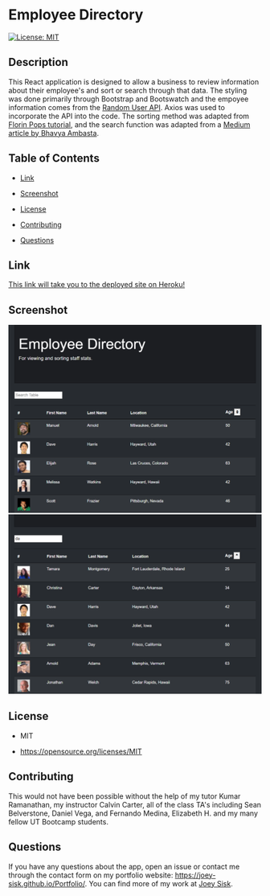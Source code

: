 # Employee Directory
[![License: MIT](https://img.shields.io/badge/License-MIT-yellow.svg)](https://opensource.org/licenses/MIT)

## Description

This React application is designed to allow a business to review information about their employee's and sort or search through that data. The styling was done primarily through Bootstrap and Bootswatch and the empoyee information comes from the [Random User API](https://randomuser.me/). Axios was used to incorporate the API into the code. The sorting method was adapted from [Florin Pops tutorial](https://www.florin-pop.com/blog/2019/07/sort-table-data-with-react/), and the search function was adapted from a [Medium article by Bhavya Ambasta](https://medium.com/crobyer/search-filter-with-react-js-88986c644ed5).

## Table of Contents

* [Link](#Link)

* [Screenshot](#Screenshot)

* [License](#license)

* [Contributing](#contributing)

* [Questions](#questions)

## Link

[This link will take you to the deployed site on Heroku!](https://joey-sisk.github.io/employee-directory/)

## Screenshot

![First Screenshot](./screenshots/screenshot1.png)
![Second Screenshot](./screenshots/screenshot2.png)

## License

- MIT

- https://opensource.org/licenses/MIT
  
## Contributing

This would not have been possible without the help of my tutor Kumar Ramanathan, my instructor Calvin Carter, all of the class TA's including Sean Belverstone, Daniel Vega, and Fernando Medina, Elizabeth H. and my many fellow UT Bootcamp students.

## Questions

If you have any questions about the app, open an issue or contact me through the contact form on my portfolio website: https://joey-sisk.github.io/Portfolio/. You can find more of my work at [Joey Sisk](github.com/joey-sisk).
